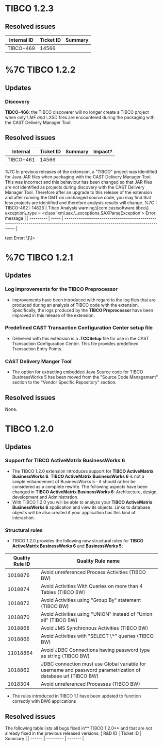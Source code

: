 # TIBCO 1.2.3

## Resolved issues

| Internal ID | Ticket ID | Summary |
| ----------- | --------- | ------- |
| TIBCO-469 | 14566 |

# %7C TIBCO 1.2.2

## Updates

### Discovery

**TIBCO-466**: the TIBCO discoverer will no longer create a TIBCO project when only \\*.MF and \\*.XSD files are encountered during the packaging with the CAST Delivery Manager Tool.
## Resolved issues

| Internal | Ticket ID | Summary | Impact? |
| -------- | --------- | ------- | ------- |
| TIBCO-461 | 14566 |

%7C In previous releases of the extension, a "TIBCO" project was identified for Java JAR files when packaging with the CAST Delivery Manager Tool. This was incorrect and this behaviour has been changed so that JAR files are not identified as projects during discovery with the CAST Delivery Manager Tool. Therefore after an upgrade to this release of the extension and after running the DMT on unchanged source code, you may find that less projects are identified and therefore analysis results will change. %7C
| TIBCO-462 | 14826 | Tibco Analysis warning:\\[com.castsoftware.tibco\\] exception\\_type = <class 'xml.sax.\\_exceptions.SAXParseException'> Error message |
| --------- | ----- | ---------------------------------------------------------------------------------------------------------------------------------- |

text Error: \\]\\]>
# %7C TIBCO 1.2.1

## Updates

### Log improvements for the TIBCO Preprocessor

- Improvements have been introduced with regard to the log files that are produced during an analysis of TIBCO code with the extension. Specifically, the logs produced by the **TIBCO Preprocessor** have been improved in this release of the extension.

### Predefined CAST Transaction Configuration Center setup file

- Delivered with this extension is a **.TCCSetup** file for use in the CAST Transaction Configuration Center. This file provides predefined Transaction Entry Points.

### CAST Delivery Manger Tool

- The option for extracting embedded Java Source code for TIBCO BusinessWorks 5 has been moved from the "Source Code Management" section to the "Vendor Specific Repository" section.

## Resolved issues

None.
# TIBCO 1.2.0

## Updates

### Support for TIBCO ActiveMatrix BusinessWorks 6

- The TIBCO 1.2.0 extension introduces support for **TIBCO ActiveMatrix BusinessWorks 6**. **TIBCO ActiveMatrix BusinessWorks 6** is not a simple enhancement of BusinessWorks 5 - it should rather be considered as a complete rewrite. The following aspects have been changed in **TIBCO ActiveMatrix BusinessWorks 6**: Architecture, design, development and Administration.
- With TIBCO 1.2.0 you will be able to analyze your **TIBCO ActiveMatrix BusinessWorks 6** application and view its objects. Links to database objects will be also created if your application has this kind of interaction.

### Structural rules

- TIBCO 1.2.0 provides the following new structural rules for **TIBCO ActiveMatrix BusinessWorks 6** and **BusinessWorks 5**:

| Quality Rule ID | Quality Rule name |
| --------------- | ----------------- |
| 1018876 | Avoid unreferenced Process Activities (TIBCO BW) |
| 1018874 | Avoid Activities With Queries on more than 4 Tables (TIBCO BW) |
| 1018872 | Avoid Activities using "Group By" statement (TIBCO BW) |
| 1018870 | Avoid Activities using "UNION" instead of "Union all" (TIBCO BW) |
| 1018868 | Avoid JMS Synchronous Activities (TIBCO BW) |
| 1018866 | Avoid Activities with "SELECT \\*" queries (TIBCO BW) |
| 11018864 | Avoid JDBC Connections having password type as string (TIBCO BW) |
| 1018862 | JDBC connection must use Global variable for username and password parametrization of database url (TIBCO BW) |
| 1018304 | Avoid unreferenced Processes (TIBCO BW) |

- The rules introduced in TIBCO 1.1 have been updated to function correctly with BW6 applications

## Resolved issues

The following table lists all bugs fixed in** TIBCO 1.2.0** and that are not already fixed in the previous released versions:
| R&D ID | Ticket ID | Summary |
| ------ | --------- | ------- |

